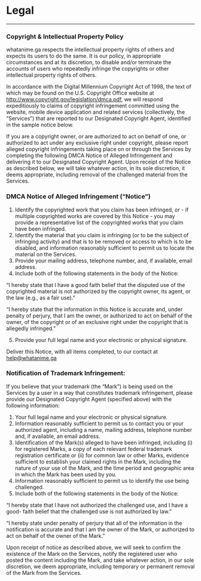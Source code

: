 
# Legal

--------------------

### Copyright & Intellectual Property Policy

whatanime.ga respects the intellectual property rights of others and expects its users to do the same.
It is our policy, in appropriate circumstances and at its discretion, to disable and/or terminate the accounts of users who repeatedly infringe the copyrights or other intellectual property rights of others.

In accordance with the Digital Millennium Copyright Act of 1998, the text of which may be found on the U.S. Copyright Office website at http://www.copyright.gov/legislation/dmca.pdf, we will respond expeditiously to claims of copyright infringement committed using the website, mobile device application and related services (collectively, the “Services”) that are reported to our Designated Copyright Agent, identified in the sample notice below.

If you are a copyright owner, or are authorized to act on behalf of one, or authorized to act under any exclusive right under copyright, please report alleged copyright infringements taking place on or through the Services by completing the following DMCA Notice of Alleged Infringement and delivering it to our Designated Copyright Agent. Upon receipt of the Notice as described below, we will take whatever action, in its sole discretion, it deems appropriate, including removal of the challenged material from the Services.


### DMCA Notice of Alleged Infringement (“Notice”)

1. Identify the copyrighted work that you claim has been infringed, or - if multiple copyrighted works are covered by this Notice - you may provide a representative list of the copyrighted works that you claim have been infringed.
2. Identify the material that you claim is infringing (or to be the subject of infringing activity) and that is to be removed or access to which is to be disabled, and information reasonably sufficient to permit us to locate the material on the Services.
3. Provide your mailing address, telephone number, and, if available, email address.
4. Include both of the following statements in the body of the Notice:

  “I hereby state that I have a good faith belief that the disputed use of the copyrighted material is not authorized by the copyright owner, its agent, or the law (e.g., as a fair use).”

  “I hereby state that the information in this Notice is accurate and, under penalty of perjury, that I am the owner, or authorized to act on behalf of the owner, of the copyright or of an exclusive right under the copyright that is allegedly infringed.”

5. Provide your full legal name and your electronic or physical signature.

Deliver this Notice, with all items completed, to our contact at [help@whatanime.ga][]


### Notification of Trademark Infringement:

If you believe that your trademark (the “Mark”) is being used on the Services by a user in a way that constitutes trademark infringement, please provide our Designated Copyright Agent (specified above) with the following information:

1. Your full legal name and your electronic or physical signature.
2. Information reasonably sufficient to permit us to contact you or your authorized agent, including a name, mailing address, telephone number and, if available, an email address.
3. Identification of the Mark(s) alleged to have been infringed, including (i) for registered Marks, a copy of each relevant federal trademark registration certificate or (ii) for common law or other Marks, evidence sufficient to establish your claimed rights in the Mark, including the nature of your use of the Mark, and the time period and geographic area in which the Mark has been used by you.
4. Information reasonably sufficient to permit us to identify the use being challenged.
5. Include both of the following statements in the body of the Notice:

  “I hereby state that I have not authorized the challenged use, and I have a good- faith belief that the challenged use is not authorized by law.”

  “I hereby state under penalty of perjury that all of the information in the notification is accurate and that I am the owner of the Mark, or authorized to act on behalf of the owner of the Mark.”

Upon receipt of notice as described above, we will seek to confirm the existence of the Mark on the Services, notify the registered user who posted the content including the Mark, and take whatever action, in our sole discretion, we deem appropriate, including temporary or permanent removal of the Mark from the Services.

[help@whatanime.ga]: mailto:help@whatanime.ga
